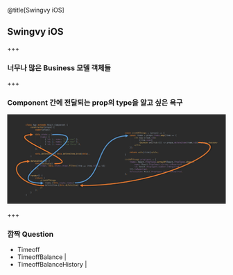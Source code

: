 @title[Swingvy iOS]
## Swingvy iOS

+++

### 너무나 많은 Business 모델 객체들

+++

### Component 간에 전달되는 prop의 type을 알고 싶은 욕구
![Alt text](../images/image1.png)

+++

### 깜짝 Question <br>
 - Timeoff
 - TimeoffBalance |
 - TimeoffBalanceHistory |